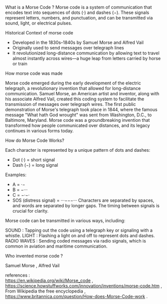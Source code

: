 What is a Morse Code ?
Morse code is a system of communication that encodes text into sequences of dots (·) and dashes (−). These signals represent letters, numbers, and punctuation, and can be transmitted via sound, light, or electrical pulses.

 Historical Context of morse code 
 
- Developed in the 1830s–1840s by Samuel Morse and Alfred Vail
- Originally used to send messages over telegraph lines
- It revolutionized long-distance communication by allowing text to travel almost instantly across wires—a huge leap from letters carried by horse or train

How morse code was made 

Morse code emerged during the early development of the electric telegraph, a revolutionary invention that allowed for long-distance communication. Samuel Morse, an American artist and inventor, along with his associate Alfred Vail, created this coding system to facilitate the transmission of messages over telegraph wires. The first public demonstration of Morse's telegraph took place in 1844, where the famous message "What hath God wrought" was sent from Washington, D.C., to Baltimore, Maryland. 
Morse code was a groundbreaking invention that transformed how people communicated over distances, and its legacy continues in various forms today.

How do Morse Code Works?

Each character is represented by a unique pattern of dots and dashes:
- Dot (·) = short signal
- Dash (−) = long signal
  
Examples:
- A = ·−
- B = −···
- C = −·−·
- SOS (distress signal) = ···−−−···
Characters are separated by spaces, and words are separated by longer gaps. The timing between signals is crucial for clarity.

Morse code can be transmitted in various ways, including:

SOUND : Tapping out the code using a telegraph key or signaling with a whistle.
LIGHT : Flashing a light on and off to represent dots and dashes.
RADIO WAVES : Sending coded messages via radio signals, which is common in aviation and maritime communication. 

Who invented morse code ?

Samuel Morse ,
Alfred Vail

references :  
https://en.wikipedia.org/wiki/Morse_code ,
https://science.howstuffworks.com/innovation/inventions/morse-code.htm ,
From Wikipedia the free encyclopedia ,
https://www.britannica.com/question/How-does-Morse-Code-work .
                
        
